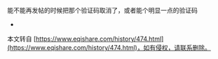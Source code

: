 能不能再发帖的时候把那个验证码取消了，或者能个明显一点的验证码

-

本文转自 [https://www.eqishare.com/history/474.html](https://www.eqishare.com/history/474.html)，如有侵权，请联系删除。